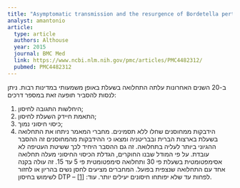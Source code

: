 ```yaml
---
title: "Asymptomatic transmission and the resurgence of Bordetella pertussis"
analyst: amantonio
article:
  type: article
  authors: Althouse
  year: 2015
  journal: BMC Med
  link: https://www.ncbi.nlm.nih.gov/pmc/articles/PMC4482312/
  pubmed: PMC4482312
---
```


ב-20 השנים האחרונות עלתה התחלואה בשעלת באופן משמעותי במדינות רבות. ניתן לנסות להסביר תופעה זאת במספר דרכים:
1. היחלשות התגובה לחיסון;
2. התאמת חיידק השעלת לחיסון;
3. כיסוי חיסוני נמוך;
4. הידבקות ממחוסנים שחלו ללא תסמינים.
מחברי המאמר ניתחו את התחלואה בשעלת בארצות הברית ובבריטניה ומצאו כי ההידבקות מהמחוסנים זה ההסבר ההגיוני ביותר לעליה בתחלואה. זה גם ההסבר היחיד לכך ששיטת העטיפה לא עובדת. על פי המודל שבנו החוקרים, הגדלת הכיסוי החיסוני מעלה תחלואה אסימפטומטית בשעלת פי 30 ותחלואה סימפטומטית פי 5 עד 15. זה עולה בקנה אחד עם התחלואה שנצפית בפועל.
המחברים מציעים לחסן נשים בהריון או לחזור לשימוש בחיסון DTP – לפחות עד שלא יפותחו חיסונים יעילים יותר. עוד: [[1]](https://www.ncbi.nlm.nih.gov/pmc/articles/PMC5580413).
